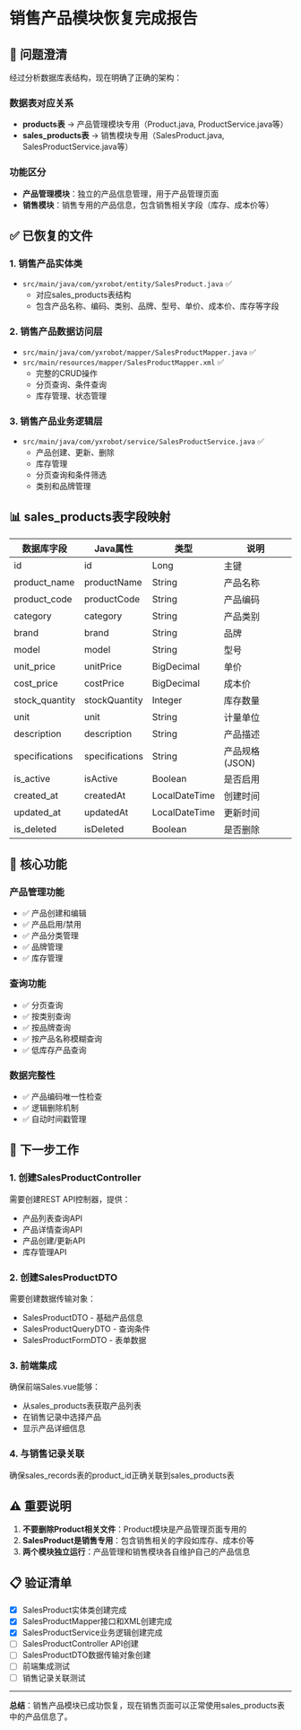 # 销售产品模块恢复完成报告

## 🎯 问题澄清

经过分析数据库表结构，现在明确了正确的架构：

### 数据表对应关系
- **products表** → 产品管理模块专用（Product.java, ProductService.java等）
- **sales_products表** → 销售模块专用（SalesProduct.java, SalesProductService.java等）

### 功能区分
- **产品管理模块**：独立的产品信息管理，用于产品管理页面
- **销售模块**：销售专用的产品信息，包含销售相关字段（库存、成本价等）

## ✅ 已恢复的文件

### 1. 销售产品实体类
- `src/main/java/com/yxrobot/entity/SalesProduct.java` ✅
  - 对应sales_products表结构
  - 包含产品名称、编码、类别、品牌、型号、单价、成本价、库存等字段

### 2. 销售产品数据访问层
- `src/main/java/com/yxrobot/mapper/SalesProductMapper.java` ✅
- `src/main/resources/mapper/SalesProductMapper.xml` ✅
  - 完整的CRUD操作
  - 分页查询、条件查询
  - 库存管理、状态管理

### 3. 销售产品业务逻辑层
- `src/main/java/com/yxrobot/service/SalesProductService.java` ✅
  - 产品创建、更新、删除
  - 库存管理
  - 分页查询和条件筛选
  - 类别和品牌管理

## 📊 sales_products表字段映射

| 数据库字段 | Java属性 | 类型 | 说明 |
|-----------|----------|------|------|
| id | id | Long | 主键 |
| product_name | productName | String | 产品名称 |
| product_code | productCode | String | 产品编码 |
| category | category | String | 产品类别 |
| brand | brand | String | 品牌 |
| model | model | String | 型号 |
| unit_price | unitPrice | BigDecimal | 单价 |
| cost_price | costPrice | BigDecimal | 成本价 |
| stock_quantity | stockQuantity | Integer | 库存数量 |
| unit | unit | String | 计量单位 |
| description | description | String | 产品描述 |
| specifications | specifications | String | 产品规格(JSON) |
| is_active | isActive | Boolean | 是否启用 |
| created_at | createdAt | LocalDateTime | 创建时间 |
| updated_at | updatedAt | LocalDateTime | 更新时间 |
| is_deleted | isDeleted | Boolean | 是否删除 |

## 🔧 核心功能

### 产品管理功能
- ✅ 产品创建和编辑
- ✅ 产品启用/禁用
- ✅ 产品分类管理
- ✅ 品牌管理
- ✅ 库存管理

### 查询功能
- ✅ 分页查询
- ✅ 按类别查询
- ✅ 按品牌查询
- ✅ 按产品名称模糊查询
- ✅ 低库存产品查询

### 数据完整性
- ✅ 产品编码唯一性检查
- ✅ 逻辑删除机制
- ✅ 自动时间戳管理

## 🚀 下一步工作

### 1. 创建SalesProductController
需要创建REST API控制器，提供：
- 产品列表查询API
- 产品详情查询API
- 产品创建/更新API
- 库存管理API

### 2. 创建SalesProductDTO
需要创建数据传输对象：
- SalesProductDTO - 基础产品信息
- SalesProductQueryDTO - 查询条件
- SalesProductFormDTO - 表单数据

### 3. 前端集成
确保前端Sales.vue能够：
- 从sales_products表获取产品列表
- 在销售记录中选择产品
- 显示产品详细信息

### 4. 与销售记录关联
确保sales_records表的product_id正确关联到sales_products表

## ⚠️ 重要说明

1. **不要删除Product相关文件**：Product模块是产品管理页面专用的
2. **SalesProduct是销售专用**：包含销售相关的字段如库存、成本价等
3. **两个模块独立运行**：产品管理和销售模块各自维护自己的产品信息

## 📋 验证清单

- [x] SalesProduct实体类创建完成
- [x] SalesProductMapper接口和XML创建完成
- [x] SalesProductService业务逻辑创建完成
- [ ] SalesProductController API创建
- [ ] SalesProductDTO数据传输对象创建
- [ ] 前端集成测试
- [ ] 销售记录关联测试

---

**总结**：销售产品模块已成功恢复，现在销售页面可以正常使用sales_products表中的产品信息了。